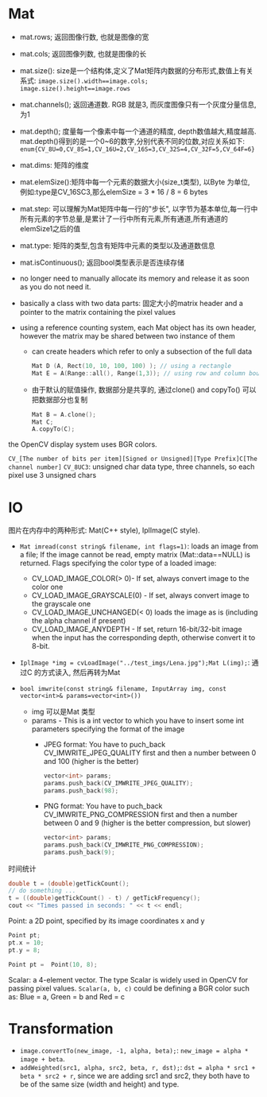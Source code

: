 # Mat
- mat.rows; 返回图像行数, 也就是图像的宽
- mat.cols; 返回图像列数, 也就是图像的长
- mat.size(): size是一个结构体,定义了Mat矩阵内数据的分布形式,数值上有关系式: `image.size().width==image.cols; image.size().height==image.rows`
- mat.channels(); 返回通道数. RGB 就是3, 而灰度图像只有一个灰度分量信息, 为1
- mat.depth(); 度量每一个像素中每一个通道的精度, depth数值越大,精度越高.
	mat.depth()得到的是一个0~6的数字,分别代表不同的位数,对应关系如下: `enum{CV_8U=0,CV_8S=1,CV_16U=2,CV_16S=3,CV_32S=4,CV_32F=5,CV_64F=6}`
- mat.dims: 矩阵的维度
- mat.elemSize():矩阵中每一个元素的数据大小(size_t类型), 以Byte 为单位, 例如:type是CV_16SC3,那么elemSize = 3 * 16 / 8 = 6 bytes
- mat.step: 可以理解为Mat矩阵中每一行的"步长", 以字节为基本单位,每一行中所有元素的字节总量,是累计了一行中所有元素,所有通道,所有通道的elemSize1之后的值
- mat.type: 矩阵的类型,包含有矩阵中元素的类型以及通道数信息
- mat.isContinuous(); 返回bool类型表示是否连续存储

- no longer need to manually allocate its memory and release it as soon as you do not need it. 
- basically a class with two data parts: 固定大小的matrix header and a pointer to the matrix containing the pixel values 
- using a reference counting system, each Mat object has its own header, however the matrix may be shared between two instance of them
	- can create headers which refer to only a subsection of the full data
	
		```C++
		Mat D (A, Rect(10, 10, 100, 100) ); // using a rectangle
		Mat E = A(Range::all(), Range(1,3)); // using row and column boundaries
		```

	- 由于默认的赋值操作, 数据部分是共享的, 通过clone() and copyTo() 可以把数据部分也复制
		```C++
		Mat B = A.clone();
		Mat C;
		A.copyTo(C);
		```

the OpenCV display system uses BGR colors.

`CV_[The number of bits per item][Signed or Unsigned][Type Prefix]C[The channel number]`
`CV_8UC3`: unsigned char data type, three channels, so each pixel use 3 unsigned chars

# IO
图片在内存中的两种形式: Mat(C++ style), IplImage(C style).

- `Mat imread(const string& filename, int flags=1)`: loads an image from a file; If the image cannot be read, empty matrix (Mat::data==NULL) is returned.
	Flags specifying the color type of a loaded image:

	- CV_LOAD_IMAGE_COLOR(> 0)- If set, always convert image to the color one
	- CV_LOAD_IMAGE_GRAYSCALE(0) - If set, always convert image to the grayscale one
	- CV_LOAD_IMAGE_UNCHANGED(< 0) loads the image as is (including the alpha channel if present)
	- CV_LOAD_IMAGE_ANYDEPTH - If set, return 16-bit/32-bit image when the input has the corresponding depth, otherwise convert it to 8-bit.

- `IplImage *img = cvLoadImage("../test_imgs/Lena.jpg");Mat L(img);`: 通过C 的方式读入, 然后再转为Mat

- `bool imwrite(const string& filename, InputArray img, const vector<int>& params=vector<int>())`
	- img 可以是Mat 类型
	- params - This is a int vector to which you have to insert some int parameters specifying the format of the image
		- JPEG format: You have to puch_back CV_IMWRITE_JPEG_QUALITY first and then a number between 0 and 100 (higher is the better)
			
			```C++
			vector<int> params;  
		    params.push_back(CV_IMWRITE_JPEG_QUALITY);  
		    params.push_back(98); 
			```
		- PNG format: You have to puch_back CV_IMWRITE_PNG_COMPRESSION first and then a number between 0 and 9 (higher is the better compression, but slower)

			```C++
			vector<int> params;
		    params.push_back(CV_IMWRITE_PNG_COMPRESSION);
		    params.push_back(9);
			```

时间统计
```C++
double t = (double)getTickCount();
// do something ... 
t = ((double)getTickCount() - t) / getTickFrequency();
cout << "Times passed in seconds: " << t << endl;
```

Point: a 2D point, specified by its image coordinates x and y
```C++
Point pt;
pt.x = 10;
pt.y = 8;

Point pt =  Point(10, 8);
```

Scalar: a 4-element vector. The type Scalar is widely used in OpenCV for passing pixel values.
`Scalar(a, b, c)` could be defining a BGR color such as: Blue = a, Green = b and Red = c

# Transformation
- `image.convertTo(new_image, -1, alpha, beta);`: `new_image = alpha * image + beta`.
- `addWeighted(src1, alpha, src2, beta, r, dst);`: `dst = alpha * src1 + beta * src2 + r`,
	since we are adding src1 and src2, they both have to be of the same size (width and height) and type.

